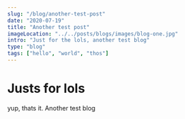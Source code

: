```yaml
---
slug: "/blog/another-test-post"
date: "2020-07-19"
title: "Another test post"
imageLocation: "../../posts/blogs/images/blog-one.jpg"
intro: "Just for the lols, another test blog"
type: "blog"
tags: ["hello", "world", "thos"]
---
```


# Justs for lols

yup, thats it. Another test blog